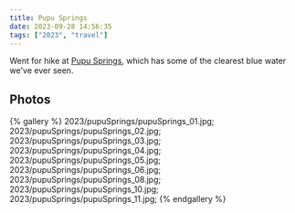 ```yaml
---
title: Pupu Springs
date: 2023-09-28 14:56:35
tags: ["2023", "travel"]
---
```


Went for hike at [Pupu Springs](https://www.doc.govt.nz/parks-and-recreation/places-to-go/nelson-tasman/places/takaka-area/te-waikoropupu-springs/?tab-id=50578), which has some of the clearest blue water we've ever seen.

## Photos

{% gallery %}
2023/pupuSprings/pupuSprings_01.jpg;
2023/pupuSprings/pupuSprings_02.jpg;
2023/pupuSprings/pupuSprings_03.jpg;
2023/pupuSprings/pupuSprings_04.jpg;
2023/pupuSprings/pupuSprings_05.jpg;
2023/pupuSprings/pupuSprings_06.jpg;
2023/pupuSprings/pupuSprings_08.jpg;
2023/pupuSprings/pupuSprings_10.jpg;
2023/pupuSprings/pupuSprings_11.jpg;
{% endgallery %}

